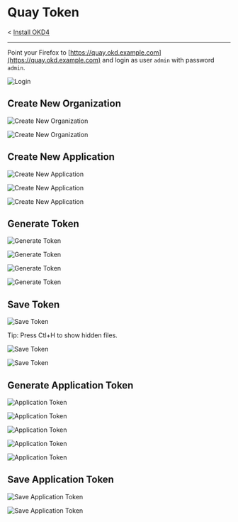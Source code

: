 # Quay Token

< [Install OKD4](03_install_okd.md)

* * *

Point your Firefox to [https://quay.okd.example.com](https://quay.okd.example.com) and login as user `admin` with password `admin`.

![Login](images/token/00.png)

## Create New Organization 

![Create New Organization](images/token/01.png)

![Create New Organization](images/token/02.png)

## Create New Application

![Create New Application](images/token/03.png)

![Create New Application](images/token/04.png)

![Create New Application](images/token/05.png)

## Generate Token

![Generate Token](images/token/06.png)

![Generate Token](images/token/07.png)

![Generate Token](images/token/08.png)

![Generate Token](images/token/09.png)

## Save Token

![Save Token](images/token/10.png)

Tip: Press Ctl+H to show hidden files.

![Save Token](images/token/11.png)

![Save Token](images/token/12.png)

## Generate Application Token

![Application Token](images/token/13.png)

![Application Token](images/token/14.png)

![Application Token](images/token/15.png)

![Application Token](images/token/16.png)

![Application Token](images/token/17.png)

## Save Application Token

![Save Application Token](images/token/18.png)

![Save Application Token](images/token/19.png)
